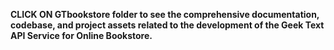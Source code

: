 **CLICK ON GTbookstore folder to see the comprehensive documentation, codebase, and project assets related to the development of the Geek Text API Service for Online Bookstore.**
